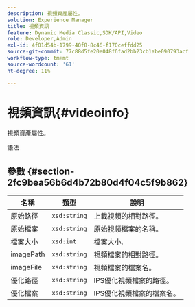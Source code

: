 ```yaml
---
description: 視頻資產屬性。
solution: Experience Manager
title: 視頻資訊
feature: Dynamic Media Classic,SDK/API,Video
role: Developer,Admin
exl-id: 4f01d54b-1799-40f8-8c46-f170ceffdd25
source-git-commit: 77c88d5fe20e048f6fad2bb23cb1abe090793acf
workflow-type: tm+mt
source-wordcount: '61'
ht-degree: 11%

---
```


# 視頻資訊{#videoinfo}

視頻資產屬性。

語法

## 參數 {#section-2fc9bea56b6d4b72b80d4f04c5f9b862}

| 名稱 | 類型 | 說明 |
|---|---|---|
| 原始路徑 | `xsd:string` | 上載視頻的相對路徑。 |
| 原始檔案 | `xsd:string` | 原始視頻檔案的名稱。 |
| 檔案大小 | `xsd:int` | 檔案大小. |
| imagePath | `xsd:string` | 視頻檔案的相對路徑。 |
| imageFile | `xsd:string` | 視頻檔案的檔案名。 |
| 優化路徑 | `xsd:string` | IPS優化視頻檔案的路徑。 |
| 優化檔案 | `xsd:string` | IPS優化視頻檔案的檔案名。 |
